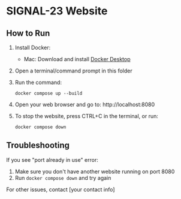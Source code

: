 # SIGNAL-23 Website

## How to Run

1. Install Docker:
   - Mac: Download and install [Docker Desktop](https://docs.docker.com/desktop/install/mac-install/)

2. Open a terminal/command prompt in this folder

3. Run the command:
   ```
   docker compose up --build
   ```

4. Open your web browser and go to: http://localhost:8080

5. To stop the website, press CTRL+C in the terminal, or run:
   ```
   docker compose down
   ```

## Troubleshooting

If you see "port already in use" error:
1. Make sure you don't have another website running on port 8080
2. Run `docker compose down` and try again

For other issues, contact [your contact info]